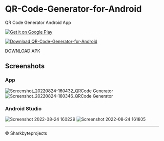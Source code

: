 # QR-Code-Generator-for-Android
QR Code Generator Android App

[<img alt="Get it on Google Play" src="https://github.com/Sharkbyteprojects/QR-Code-Generator-for-Android/assets/40953479/7980af31-2a83-4e0c-ad50-fd13cb470447">](https://play.google.com/store/apps/details?id=com.sharkbyte.qrcodegenerator)

[![Download QR-Code-Generator-for-Android](https://a.fsdn.com/con/app/sf-download-button)](https://sourceforge.net/projects/qr-code-generator-for-android/files/latest/download)

[DOWNLOAD APK](https://github.com/Sharkbyteprojects/QR-Code-Generator-for-Android/releases/download/v2.3/qrcode.generator.apk)

## Screenshots

### App

![Screenshot_20220824-160432_QRCode Generator](https://user-images.githubusercontent.com/40953479/186441694-2d727112-6cad-443d-8d0a-865a9254144d.jpg)
![Screenshot_20220824-160346_QRCode Generator](https://user-images.githubusercontent.com/40953479/186441708-1a18b813-2c0e-4a3a-ad62-d0c19356a039.jpg)

### Android Studio


![Screenshot 2022-08-24 160229](https://user-images.githubusercontent.com/40953479/186441779-f6fb3be4-5fe6-4763-8873-ca790f271567.png)
![Screenshot 2022-08-24 161805](https://user-images.githubusercontent.com/40953479/186442381-bbf86206-8ceb-4998-91f1-fc93a208f0be.png)

---

&copy; Sharkbyteprojects
